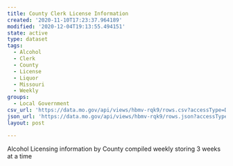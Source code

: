 ```yaml
---
title: County Clerk License Information
created: '2020-11-10T17:23:37.964189'
modified: '2020-12-04T19:13:55.494151'
state: active
type: dataset
tags:
  - Alcohol
  - Clerk
  - County
  - License
  - Liquor
  - Missouri
  - Weekly
groups:
  - Local Government
csv_url: 'https://data.mo.gov/api/views/hbmv-rqk9/rows.csv?accessType=DOWNLOAD'
json_url: 'https://data.mo.gov/api/views/hbmv-rqk9/rows.json?accessType=DOWNLOAD'
layout: post

---
```

Alcohol Licensing information by County compiled weekly storing 3 weeks at a time
